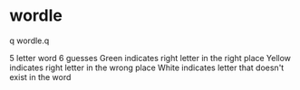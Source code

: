 # wordle
q wordle.q

5 letter word
6 guesses
Green indicates right letter in the right place
Yellow indicates right letter in the wrong place
White indicates letter that doesn't exist in the word
